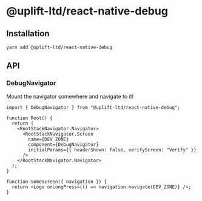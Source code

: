 # @uplift-ltd/react-native-debug

## Installation

    yarn add @uplift-ltd/react-native-debug

## API

### DebugNavigator

Mount the navigator somewhere and navigate to it!

```tsx
import { DebugNavigator } from "@uplift-ltd/react-native-debug";

function Root() {
  return (
    <RootStackNavigator.Navigator>
      <RootStackNavigator.Screen
        name={DEV_ZONE}
        component={DebugNavigator}
        initialParams={{ headerShown: false, verifyScreen: "Verify" }}
      />
    </RootStackNavigator.Navigator>
  );
}

function SomeScreen({ navigation }) {
  return <Logo onLongPress={() => navigation.navigate(DEV_ZONE)} />;
}
```
